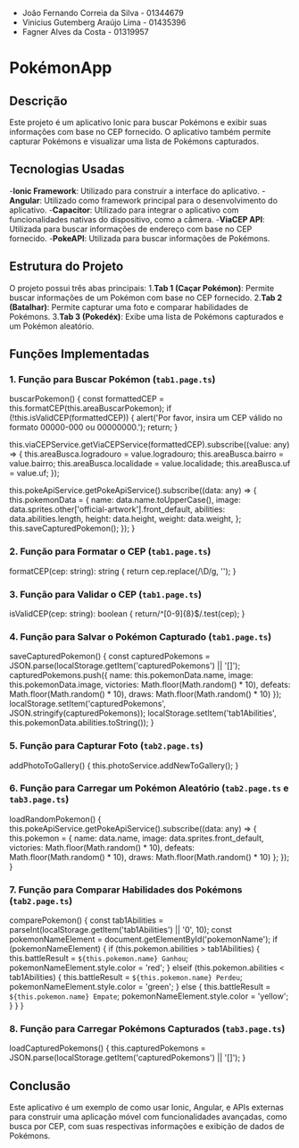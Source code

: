 * João Fernando Correia da Silva - 01344679
* Vinicius Gutemberg Araújo Lima - 01435396
* Fagner Alves da Costa  - 01319957

# PokémonApp

## Descrição

Este projeto é um aplicativo Ionic para buscar Pokémons e exibir suas informações com base no CEP fornecido. O aplicativo também permite capturar Pokémons e visualizar uma lista de Pokémons capturados.

## Tecnologias Usadas

-**Ionic Framework**: Utilizado para construir a interface do aplicativo.
-**Angular**: Utilizado como framework principal para o desenvolvimento do aplicativo.
-**Capacitor**: Utilizado para integrar o aplicativo com funcionalidades nativas do dispositivo, como a câmera.
-**ViaCEP API**: Utilizada para buscar informações de endereço com base no CEP fornecido.
-**PokeAPI**: Utilizada para buscar informações de Pokémons.

## Estrutura do Projeto

O projeto possui três abas principais:
1.**Tab 1 (Caçar Pokémon)**: Permite buscar informações de um Pokémon com base no CEP fornecido.
2.**Tab 2 (Batalhar)**: Permite capturar uma foto e comparar habilidades de Pokémons.
3.**Tab 3 (Pokedéx)**: Exibe uma lista de Pokémons capturados e um Pokémon aleatório.

## Funções Implementadas

### 1. Função para Buscar Pokémon (`tab1.page.ts`)

buscarPokemon() {
  const formattedCEP = this.formatCEP(this.areaBuscarPokemon);
  if (!this.isValidCEP(formattedCEP)) {
    alert('Por favor, insira um CEP válido no formato 00000-000 ou 00000000.');
    return;
  }

  this.viaCEPService.getViaCEPService(formattedCEP).subscribe((value: any) => {
    this.areaBusca.logradouro = value.logradouro;
    this.areaBusca.bairro = value.bairro;
    this.areaBusca.localidade = value.localidade;
    this.areaBusca.uf = value.uf;
  });

  this.pokeApiService.getPokeApiService().subscribe((data: any) => {
    this.pokemonData = {
      name: data.name.toUpperCase(),
      image: data.sprites.other['official-artwork'].front_default,
      abilities: data.abilities.length,
      height: data.height,
      weight: data.weight,
    };
    this.saveCapturedPokemon();
  });
}

### 2. Função para Formatar o CEP (`tab1.page.ts`)

formatCEP(cep: string): string {
  return cep.replace(/\D/g, '');
}

### 3. Função para Validar o CEP (`tab1.page.ts`)

isValidCEP(cep: string): boolean {
  return/^[0-9]{8}$/.test(cep);
}

### 4. Função para Salvar o Pokémon Capturado (`tab1.page.ts`)

saveCapturedPokemon() {
  const capturedPokemons = JSON.parse(localStorage.getItem('capturedPokemons') || '[]');
  capturedPokemons.push({
    name: this.pokemonData.name,
    image: this.pokemonData.image,
    victories: Math.floor(Math.random() * 10),
    defeats: Math.floor(Math.random() * 10),
    draws: Math.floor(Math.random() * 10)
  });
  localStorage.setItem('capturedPokemons', JSON.stringify(capturedPokemons));
  localStorage.setItem('tab1Abilities', this.pokemonData.abilities.toString());
}

### 5. Função para Capturar Foto (`tab2.page.ts`)

addPhotoToGallery() {
  this.photoService.addNewToGallery();
}

### 6. Função para Carregar um Pokémon Aleatório (`tab2.page.ts` e `tab3.page.ts`)

loadRandomPokemon() {
  this.pokeApiService.getPokeApiService().subscribe((data: any) => {
    this.pokemon = {
      name: data.name,
      image: data.sprites.front_default,
      victories: Math.floor(Math.random() * 10),
      defeats: Math.floor(Math.random() * 10),
      draws: Math.floor(Math.random() * 10)
    };
  });
}

### 7. Função para Comparar Habilidades dos Pokémons (`tab2.page.ts`)

comparePokemon() {
  const tab1Abilities = parseInt(localStorage.getItem('tab1Abilities') || '0', 10);
  const pokemonNameElement = document.getElementById('pokemonName');
  if (pokemonNameElement) {
    if (this.pokemon.abilities > tab1Abilities) {
      this.battleResult = `${this.pokemon.name} Ganhou`;
      pokemonNameElement.style.color = 'red';
    } elseif (this.pokemon.abilities < tab1Abilities) {
      this.battleResult = `${this.pokemon.name} Perdeu`;
      pokemonNameElement.style.color = 'green';
    } else {
      this.battleResult = `${this.pokemon.name} Empate`;
      pokemonNameElement.style.color = 'yellow';
    }
  }
}

### 8. Função para Carregar Pokémons Capturados (`tab3.page.ts`)

loadCapturedPokemons() {
  this.capturedPokemons = JSON.parse(localStorage.getItem('capturedPokemons') || '[]');
}

## Conclusão

Este aplicativo é um exemplo de como usar Ionic, Angular, e APIs externas para construir uma aplicação móvel com funcionalidades avançadas, como busca por CEP, com suas respectivas informações e exibição de dados de Pokémons.
